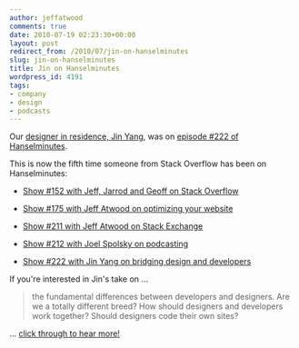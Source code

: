 ```yaml
---
author: jeffatwood
comments: true
date: 2010-07-19 02:23:30+00:00
layout: post
redirect_from: /2010/07/jin-on-hanselminutes
slug: jin-on-hanselminutes
title: Jin on Hanselminutes
wordpress_id: 4191
tags:
- company
- design
- podcasts
---
```



Our [designer in residence, Jin Yang](http://blog.stackoverflow.com/2010/07/our-designer-in-residence-jin-yang/), was on [episode #222 of Hanselminutes](http://www.hanselminutes.com/default.aspx?showID=240).



This is now the fifth time someone from Stack Overflow has been on Hanselminutes:







  * [Show #152 with Jeff, Jarrod and Geoff on Stack Overflow](http://www.hanselminutes.com/default.aspx?showID=152)

  * [Show #175 with Jeff Atwood on optimizing your website](http://hanselminutes.com/default.aspx?showID=193)

  * [Show #211 with Jeff Atwood on Stack Exchange](http://www.hanselminutes.com/default.aspx?ShowID=229)

  * [Show #212 with Joel Spolsky on podcasting](http://www.hanselminutes.com/default.aspx?showID=230)

  * [Show #222 with Jin Yang on bridging design and developers](http://www.hanselminutes.com/default.aspx?showID=240)




If you're interested in Jin's take on ...





<blockquote>
the fundamental differences between developers and designers. Are we a totally different breed? How should designers and developers work together? Should designers code their own sites?
</blockquote>





... [click through to hear more!](http://www.hanselminutes.com/default.aspx?showID=240)

